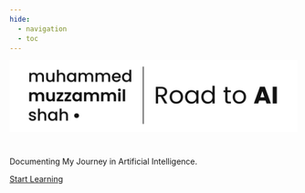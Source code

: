 ```yaml
---
hide:
  - navigation
  - toc
---
```


<div class="centered-hero">
  <div class="hero-content">
    <img src="assets/images/white-bg.png" alt="Road to AI Logo" class="hero-logo">
    <h1> </h1>
    <p>Documenting My Journey in Artificial Intelligence.</p>
    <a href="/ZeroToHero" class="hero-button">Start Learning</a>
  </div>
</div>